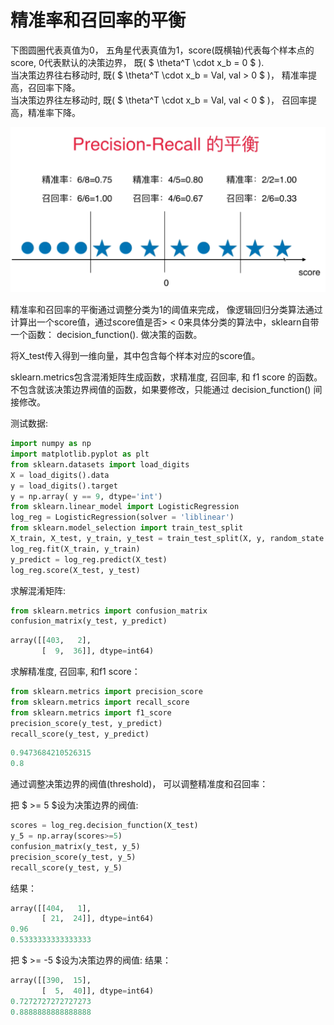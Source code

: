 # 精准率和召回率的平衡


下图圆圈代表真值为0， 五角星代表真值为1，score(既横轴)代表每个样本点的score, 0代表默认的决策边界， 既( $ \theta^T \cdot x_b = 0 $ ).  
当决策边界往右移动时, 既( $ \theta^T \cdot x_b = Val, val > 0 $ )， 精准率提高，召回率下降。   
当决策边界往左移动时, 既( $ \theta^T \cdot x_b = Val, val < 0 $ )， 召回率提高，精准率下降。   


![](images/balance.png)

精准率和召回率的平衡通过调整分类为1的阈值来完成， 像逻辑回归分类算法通过计算出一个score值，通过score值是否> < 0来具体分类的算法中，sklearn自带一个函数： decision_function(). 做决策的函数。

将X_test传入得到一维向量，其中包含每个样本对应的score值。 

sklearn.metrics包含混淆矩阵生成函数，求精准度, 召回率, 和 f1 score 的函数。
不包含就该决策边界阀值的函数，如果要修改，只能通过 decision_function() 间接修改。 


测试数据:

```python
import numpy as np
import matplotlib.pyplot as plt
from sklearn.datasets import load_digits
X = load_digits().data
y = load_digits().target
y = np.array( y == 9, dtype='int')
from sklearn.linear_model import LogisticRegression
log_reg = LogisticRegression(solver = 'liblinear')
from sklearn.model_selection import train_test_split
X_train, X_test, y_train, y_test = train_test_split(X, y, random_state = 666)
log_reg.fit(X_train, y_train)
y_predict = log_reg.predict(X_test)
log_reg.score(X_test, y_test)
```
求解混淆矩阵:
```python
from sklearn.metrics import confusion_matrix
confusion_matrix(y_test, y_predict)
```
```python
array([[403,   2],
       [  9,  36]], dtype=int64)
```

求解精准度, 召回率, 和f1 score：
```python
from sklearn.metrics import precision_score
from sklearn.metrics import recall_score
from sklearn.metrics import f1_score
precision_score(y_test, y_predict)
recall_score(y_test, y_predict)
```

```python
0.9473684210526315
0.8
```

通过调整决策边界的阀值(threshold)， 可以调整精准度和召回率：

把 $ >= 5 $设为决策边界的阀值:
```python
scores = log_reg.decision_function(X_test)
y_5 = np.array(scores>=5)
confusion_matrix(y_test, y_5)
precision_score(y_test, y_5)
recall_score(y_test, y_5)
```
结果：
```python
array([[404,   1],
       [ 21,  24]], dtype=int64)
0.96
0.5333333333333333
```

把 $ >= -5 $设为决策边界的阀值:
结果：

```python
array([[390,  15],
       [  5,  40]], dtype=int64)
0.7272727272727273
0.8888888888888888
```